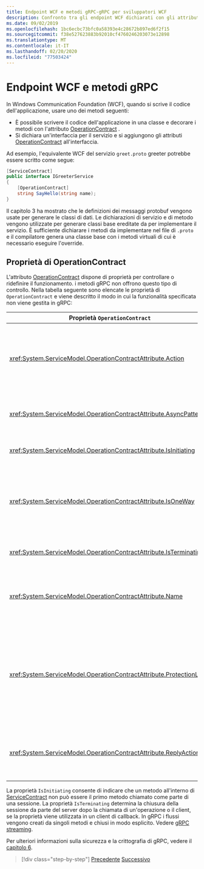```yaml
---
title: Endpoint WCF e metodi gRPC-gRPC per sviluppatori WCF
description: Confronto tra gli endpoint WCF dichiarati con gli attributi ServiceContract e OperationContract e i metodi gRPC dichiarati in protobuf
ms.date: 09/02/2019
ms.openlocfilehash: 1bc6ecbc73bfc0a58393e4c28672b897ed6f2f15
ms.sourcegitcommit: f38e527623883b92010cf4760246203073e12898
ms.translationtype: MT
ms.contentlocale: it-IT
ms.lasthandoff: 02/20/2020
ms.locfileid: "77503424"
---
```

# <a name="wcf-endpoints-and-grpc-methods"></a>Endpoint WCF e metodi gRPC

In Windows Communication Foundation (WCF), quando si scrive il codice dell'applicazione, usare uno dei metodi seguenti:

- È possibile scrivere il codice dell'applicazione in una classe e decorare i metodi con l'attributo [OperationContract](xref:System.ServiceModel.OperationContractAttribute) .
- Si dichiara un'interfaccia per il servizio e si aggiungono gli attributi [OperationContract](xref:System.ServiceModel.OperationContractAttribute) all'interfaccia.

Ad esempio, l'equivalente WCF del servizio `greet.proto` greeter potrebbe essere scritto come segue:

```csharp
[ServiceContract]
public interface IGreeterService
{
    [OperationContract]
    string SayHello(string name);
}
```

Il capitolo 3 ha mostrato che le definizioni dei messaggi protobuf vengono usate per generare le classi di dati. Le dichiarazioni di servizio e di metodo vengono utilizzate per generare classi base ereditate da per implementare il servizio. È sufficiente dichiarare i metodi da implementare nel file di `.proto` e il compilatore genera una classe base con i metodi virtuali di cui è necessario eseguire l'override.

## <a name="operationcontract-properties"></a>Proprietà di OperationContract

L'attributo [OperationContract](xref:System.ServiceModel.OperationContractAttribute) dispone di proprietà per controllare o ridefinire il funzionamento. i metodi gRPC non offrono questo tipo di controllo. Nella tabella seguente sono elencate le proprietà di `OperationContract` e viene descritto il modo in cui la funzionalità specificata non viene gestita in gRPC:

| Proprietà `OperationContract` | gRPC                                             |
| ---------------------------- | ------------------------------------------------ |
| <xref:System.ServiceModel.OperationContractAttribute.Action>             | URI che identifica l'operazione. gRPC usa il nome di `package`, `service`e `rpc` dal file `.proto`. |
| <xref:System.ServiceModel.OperationContractAttribute.AsyncPattern>       | Tutti i metodi del servizio gRPC restituiscono oggetti `Task`. |
| <xref:System.ServiceModel.OperationContractAttribute.IsInitiating>       | Vedere il paragrafo dopo questa tabella. |
| <xref:System.ServiceModel.OperationContractAttribute.IsOneWay>           | I metodi gRPC unidirezionali restituiscono `Empty` risultati o utilizzano lo streaming client. |
| <xref:System.ServiceModel.OperationContractAttribute.IsTerminating>      | Vedere il paragrafo dopo questa tabella. |
| <xref:System.ServiceModel.OperationContractAttribute.Name>               | Questa proprietà è associata a SOAP e non ha significato in gRPC. |
| <xref:System.ServiceModel.OperationContractAttribute.ProtectionLevel>    | Non è presente alcuna crittografia dei messaggi. La crittografia di rete viene gestita a livello di trasporto (TLS su HTTP/2). |
| <xref:System.ServiceModel.OperationContractAttribute.ReplyAction>        | Questa proprietà è associata a SOAP e non ha significato in gRPC. |

La proprietà `IsInitiating` consente di indicare che un metodo all'interno di [ServiceContract](xref:System.ServiceModel.ServiceContractAttribute) non può essere il primo metodo chiamato come parte di una sessione. La proprietà `IsTerminating` determina la chiusura della sessione da parte del server dopo la chiamata di un'operazione o il client, se la proprietà viene utilizzata in un client di callback. In gRPC i flussi vengono creati da singoli metodi e chiusi in modo esplicito. Vedere [gRPC streaming](rpc-types.md#grpc-streaming).

Per ulteriori informazioni sulla sicurezza e la crittografia di gRPC, vedere il [capitolo 6](security.md).

>[!div class="step-by-step"]
>[Precedente](wcf-services-to-grpc-comparison.md)
>[Successivo](wcf-bindings.md)
